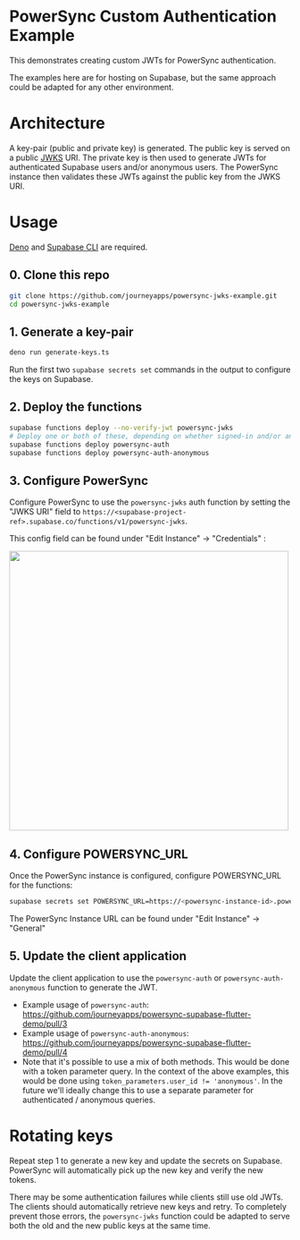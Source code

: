 # PowerSync Custom Authentication Example

This demonstrates creating custom JWTs for PowerSync authentication.

The examples here are for hosting on Supabase, but the same approach could be adapted
for any other environment.

# Architecture

A key-pair (public and private key) is generated. The public key is served on a public [JWKS](https://auth0.com/docs/secure/tokens/json-web-tokens/json-web-key-sets) URI. The private key is then used to generate JWTs for authenticated Supabase users and/or anonymous users. The PowerSync instance then validates these JWTs against the public key from the JWKS URI.

# Usage

[Deno](https://deno.com/) and [Supabase CLI](https://github.com/supabase/cli) are required.

## 0. Clone this repo
```sh
git clone https://github.com/journeyapps/powersync-jwks-example.git
cd powersync-jwks-example
```

## 1. Generate a key-pair

```sh
deno run generate-keys.ts
```

Run the first two `supabase secrets set` commands in the output to configure the keys on Supabase.

## 2. Deploy the functions

```sh
supabase functions deploy --no-verify-jwt powersync-jwks
# Deploy one or both of these, depending on whether signed-in and/or anonymous users should be allowed.
supabase functions deploy powersync-auth
supabase functions deploy powersync-auth-anonymous
```

## 3. Configure PowerSync

Configure PowerSync to use the `powersync-jwks` auth function by setting the "JWKS URI" field to
`https://<supabase-project-ref>.supabase.co/functions/v1/powersync-jwks`.

This config field can be found under "Edit Instance" -> "Credentials" : 

<img src="https://github.com/journeyapps/powersync-jwks-example/assets/277659/a37421fe-6f97-4bc7-a73f-d166a07c6b1e" width="500">

## 4. Configure POWERSYNC_URL

Once the PowerSync instance is configured, configure POWERSYNC_URL for the functions:

```sh
supabase secrets set POWERSYNC_URL=https://<powersync-instance-id>.powersync.journeyapps.com
```

The PowerSync Instance URL can be found under "Edit Instance" -> "General"

## 5. Update the client application

Update the client application to use the `powersync-auth` or `powersync-auth-anonymous` function to generate the JWT.

* Example usage of `powersync-auth`: https://github.com/journeyapps/powersync-supabase-flutter-demo/pull/3
* Example usage of `powersync-auth-anonymous`: https://github.com/journeyapps/powersync-supabase-flutter-demo/pull/4
* Note that it's possible to use a mix of both methods. This would be done with a token parameter query. In the context of the above examples, this would be done using `token_parameters.user_id != 'anonymous'`. In the future we'll ideally change this to use a separate parameter for authenticated / anonymous queries.

# Rotating keys

Repeat step 1 to generate a new key and update the secrets on Supabase. PowerSync will automatically pick up the new key and verify the new tokens.

There may be some authentication failures while clients still use old JWTs. The clients should automatically retrieve new keys and retry. To completely prevent those errors, the `powersync-jwks` function could be adapted to serve both the old and the new public keys at the same time.
